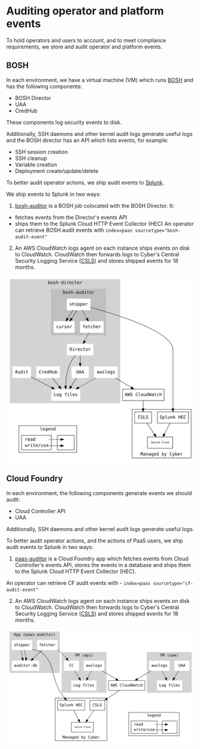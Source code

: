 # Auditing operator and platform events

To hold operators and users to account, and to meet compliance requirements, we
store and audit operator and platform events.

## BOSH

In each environment, we have a virtual machine (VM) which runs [BOSH](https://bosh.io/docs/) and has the following components:

- BOSH Director
- UAA
- CredHub

These components log security events to disk.

Additionally, SSH daemons and other kernel audit logs generate useful logs and the BOSH director has an API which lists events, for example:

- SSH session creation
- SSH cleanup
- Variable creation
- Deployment create/update/delete

To better audit operator actions, we ship audit events to [Splunk](https://gds.splunkcloud.com/).

We ship events to Splunk in two ways:

1. [bosh-auditor](https://github.com/alphagov/paas-observability-release/tree/master/src/bosh-auditor) is a BOSH job colocated with the BOSH Director. It: 

  - fetches events from the Director's events API
  - ships them to the Splunk Cloud HTTP Event Collector (HEC)
  An operator can retrieve BOSH audit events with `index=paas sourcetype="bosh-audit-event"`

2. An AWS CloudWatch logs agent on each instance ships events on disk to CloudWatch. CloudWatch then forwards logs to Cyber's Central Security Logging Service ([CSLS](https://github.com/alphagov/centralised-security-logging-service)) and stores shipped events for 18 months.

![Diagram of BOSH events](/diagrams/audit-bosh.svg)

## Cloud Foundry

In each environment, the following components generate events we should audit:

- Cloud Controller API
- UAA

Additionally, SSH daemons and other kernel audit logs generate useful logs.

To better audit operator actions, and the actions of PaaS users, we ship audit events to Splunk in two ways:

1. [paas-auditor](https://github.com/alphagov/paas-auditor) is a Cloud Foundry app which fetches events from Cloud Controller's events API, stores the events in a database and ships them to the Splunk Cloud HTTP Event Collector (HEC).

An operator can retrieve CF audit events with
      - `index=paas sourcetype="cf-audit-event"`

2. An AWS CloudWatch logs agent on each instance ships events on disk to CloudWatch. CloudWatch then forwards logs to Cyber's Central Security Logging Service ([CSLS](https://github.com/alphagov/centralised-security-logging-service)) and stores shipped events for 18 months.

![Diagram of Cloud Foundry events](/diagrams/audit-cloudfoundry.svg)
